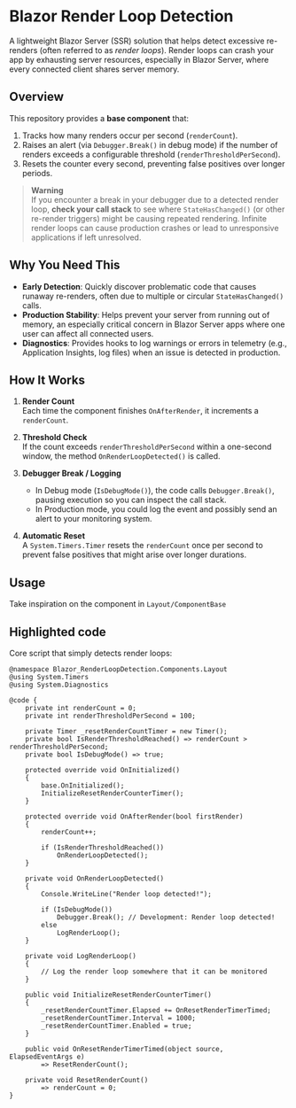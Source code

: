 # Blazor Render Loop Detection

A lightweight Blazor Server (SSR) solution that helps detect excessive re-renders (often referred to as *render loops*). Render loops can crash your app by exhausting server resources, especially in Blazor Server, where every connected client shares server memory.

## Overview

This repository provides a **base component** that:

1. Tracks how many renders occur per second (`renderCount`).
2. Raises an alert (via `Debugger.Break()` in debug mode) if the number of renders exceeds a configurable threshold (`renderThresholdPerSecond`).
3. Resets the counter every second, preventing false positives over longer periods.

> **Warning**  
> If you encounter a break in your debugger due to a detected render loop, **check your call stack** to see where `StateHasChanged()` (or other re-render triggers) might be causing repeated rendering. Infinite render loops can cause production crashes or lead to unresponsive applications if left unresolved.

## Why You Need This

- **Early Detection**: Quickly discover problematic code that causes runaway re-renders, often due to multiple or circular `StateHasChanged()` calls.  
- **Production Stability**: Helps prevent your server from running out of memory, an especially critical concern in Blazor Server apps where one user can affect all connected users.  
- **Diagnostics**: Provides hooks to log warnings or errors in telemetry (e.g., Application Insights, log files) when an issue is detected in production.

## How It Works

1. **Render Count**  
   Each time the component finishes `OnAfterRender`, it increments a `renderCount`.  

2. **Threshold Check**  
   If the count exceeds `renderThresholdPerSecond` within a one-second window, the method `OnRenderLoopDetected()` is called.  

3. **Debugger Break / Logging**  
   - In Debug mode (`IsDebugMode()`), the code calls `Debugger.Break()`, pausing execution so you can inspect the call stack.  
   - In Production mode, you could log the event and possibly send an alert to your monitoring system.

4. **Automatic Reset**  
   A `System.Timers.Timer` resets the `renderCount` once per second to prevent false positives that might arise over longer durations.

## Usage
Take inspiration on the component in `Layout/ComponentBase`

## Highlighted code

Core script that simply detects render loops:
```
@namespace Blazor_RenderLoopDetection.Components.Layout
@using System.Timers
@using System.Diagnostics

@code {
    private int renderCount = 0;
    private int renderThresholdPerSecond = 100;

    private Timer _resetRenderCountTimer = new Timer();
    private bool IsRenderThresholdReached() => renderCount > renderThresholdPerSecond;
    private bool IsDebugMode() => true;

    protected override void OnInitialized()
    {
        base.OnInitialized();
        InitializeResetRenderCounterTimer();
    }

    protected override void OnAfterRender(bool firstRender)
    {
        renderCount++;

        if (IsRenderThresholdReached())
            OnRenderLoopDetected();
    }

    private void OnRenderLoopDetected()
    {
        Console.WriteLine("Render loop detected!");

        if (IsDebugMode())
            Debugger.Break(); // Development: Render loop detected!
        else
            LogRenderLoop();
    }

    private void LogRenderLoop()
    {
        // Log the render loop somewhere that it can be monitored
    }

    public void InitializeResetRenderCounterTimer()
    {
        _resetRenderCountTimer.Elapsed += OnResetRenderTimerTimed;
        _resetRenderCountTimer.Interval = 1000;
        _resetRenderCountTimer.Enabled = true;
    }

    public void OnResetRenderTimerTimed(object source, ElapsedEventArgs e)
        => ResetRenderCount();

    private void ResetRenderCount()
        => renderCount = 0;
}
```

